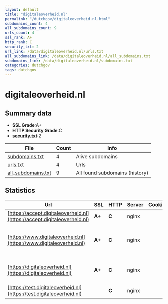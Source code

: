 ```yaml
---
layout: default
title: "digitaleoverheid.nl"
permalink: "/dutchgov/digitaleoverheid.nl.html"
subdomains_count: 4
all_subdomains_count: 9
urls_count: 4
ssl_rank: A+
http_rank: C
security_txt: 2
url_link: /data/digitaleoverheid.nl/urls.txt
all_subdomains_link: /data/digitaleoverheid.nl/all_subdomains.txt
subdomains_link: /data/digitaleoverheid.nl/subdomains.txt
categories: dutchgov
tags: dutchgov
---
```



# digitaleoverheid.nl
## Summary data


 - **SSL Grade**:A+
 - **HTTP Security Grade**:C
 - **[security.txt](https://www.digitaleoverheid.nl/nieuws/standaard-security-txt-nu-verplicht-voor-overheid/)**:2


| File       | Count | Info |
|------------|-------|------|
|[subdomains.txt](/DutchGovScope/data/digitaleoverheid.nl/subdomains.txt)|4|Alive subdomains|
|[urls.txt](/DutchGovScope/data/digitaleoverheid.nl/urls.txt)|4|Urls|
|[all_subdomains.txt](/DutchGovScope/data/digitaleoverheid.nl/all_subdomains.txt)|9|All found subdomains (history)|


## Statistics


| Url | SSL | HTTP | Server | Cookie | HSTS | CORS | CTO | CSP | XFO | XXP | RP |FP| Tech |Title |
|--------|-------|-------|------|------|------|------|------|------|------|------|------|------|------|------|
|[https://accept.digitaleoverheid.nl](https://accept.digitaleoverheid.nl)| **A+**| **C**|nginx| |:white_check_mark: | | | | | | :white_check_mark: | |Basic HSTS Nginx|401 Authorizatio...|
|[https://www.digitaleoverheid.nl](https://www.digitaleoverheid.nl)| **A+**| **C**|nginx| |:white_check_mark: | | | | | | :white_check_mark: | |HSTS MySQL Nginx PHP:8.0.30 WordPress:6.5.2 Yoast SEO:22.4|Home - Digitale...|
|[https://digitaleoverheid.nl](https://digitaleoverheid.nl)| **A+**| **C**|nginx| |:white_check_mark: | | | | | | :white_check_mark: | |HSTS MySQL Nginx PHP:8.0.30 WordPress||
|[https://test.digitaleoverheid.nl](https://test.digitaleoverheid.nl)| | **C**|nginx| |:white_check_mark: | | | | | | :white_check_mark: | |HSTS Nginx PHP:8.0.30||

